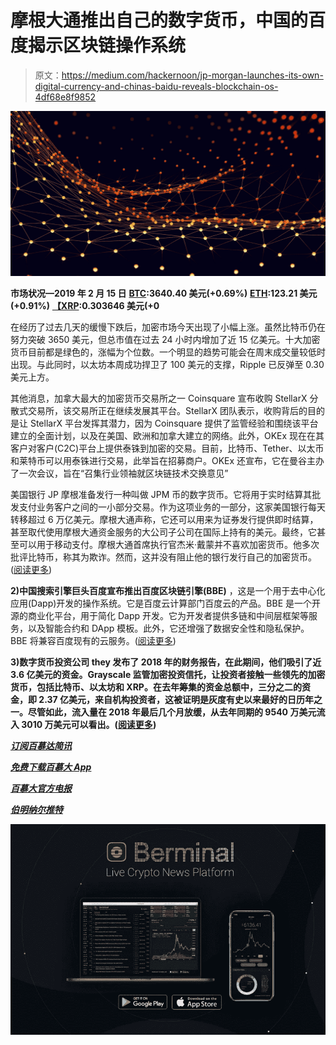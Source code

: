 # 摩根大通推出自己的数字货币，中国的百度揭示区块链操作系统

> 原文：<https://medium.com/hackernoon/jp-morgan-launches-its-own-digital-currency-and-chinas-baidu-reveals-blockchain-os-4df68e8f9852>

![](img/e75cca38edcf8c5c3cd0525bafeebb02.png)

**市场状况—2019 年 2 月 15 日** [**BTC**](https://berminal.com/coins/Bitcoin-BTC)**:3640.40 美元(+0.69%)** [**ETH**](https://berminal.com/coins/Ethereum-ETH)**:123.21 美元(+0.91%)** [**【XRP**](https://berminal.com/coins/XRP-XRP)**:0.303646 美元(+0**

在经历了过去几天的缓慢下跌后，加密市场今天出现了小幅上涨。虽然比特币仍在努力突破 3650 美元，但总市值在过去 24 小时内增加了近 15 亿美元。十大加密货币目前都是绿色的，涨幅为个位数。一个明显的趋势可能会在周末成交量较低时出现。与此同时，以太坊本周成功捍卫了 100 美元的支撑，Ripple 已反弹至 0.30 美元上方。

其他消息，加拿大最大的加密货币交易所之一 Coinsquare 宣布收购 StellarX 分散式交易所，该交易所正在继续发展其平台。StellarX 团队表示，收购背后的目的是让 StellarX 平台发挥其潜力，因为 Coinsquare 提供了监管经验和围绕该平台建立的全面计划，以及在美国、欧洲和加拿大建立的网络。此外，OKEx 现在在其客户对客户(C2C)平台上提供泰铢到加密的交易。目前，比特币、Tether、以太币和莱特币可以用泰铢进行交易，此举旨在招募商户。OKEx 还宣布，它在曼谷主办了一次会议，旨在“召集行业领袖就区块链技术交换意见”

美国银行 JP 摩根准备发行一种叫做 JPM 币的数字货币。它将用于实时结算其批发支付业务客户之间的一小部分交易。作为这项业务的一部分，这家美国银行每天转移超过 6 万亿美元。摩根大通声称，它还可以用来为证券发行提供即时结算，甚至取代使用摩根大通资金服务的大公司子公司在国际上持有的美元。最终，它甚至可以用于移动支付。摩根大通首席执行官杰米·戴蒙并不喜欢加密货币。他多次批评比特币，称其为欺诈。然而，这并没有阻止他的银行发行自己的加密货币。([阅读更多](https://berminal.com/news/176267/JP-Morgan-To-Conduct-Real-World-Trials-Of-Its-Digital-Currency))

**2)中国搜索引擎巨头百度宣布推出百度区块链引擎(BBE)** ，这是一个用于去中心化应用(Dapp)开发的操作系统。它是百度云计算部门百度云的产品。BBE 是一个开源的商业化平台，用于简化 Dapp 开发。它为开发者提供多链和中间层框架等服务，以及智能合约和 DApp 模板。此外，它还增强了数据安全性和隐私保护。BBE 将兼容百度现有的云服务。([阅读更多](https://berminal.com/news/176255/Chinas-Baidu-Launches-Blockchain-OS-For-Dapps))

**3)数字货币投资公司 they 发布了 2018 年的财务报告，在此期间，他们吸引了近 3.6 亿美元的资金。Grayscale 监管加密投资信托，让投资者接触一些领先的加密货币，包括比特币、以太坊和 XRP。在去年筹集的资金总额中，三分之二的资金，即 2.37 亿美元，来自机构投资者，这被证明是灰度有史以来最好的日历年之一。尽管如此，流入量在 2018 年最后几个月放缓，从去年同期的 9540 万美元流入 3010 万美元可以看出。([阅读更多](https://berminal.com/news/176453/Digital-Currency-Investment-Firm-Grayscale-Raises-Nearly-360-Million-in-2018))**

[***订阅百慕达简讯***](https://visitor.r20.constantcontact.com/d.jsp?llr=myyhdl6ab&p=oi&m=1131022639884&sit=9ar6aztmb&f=776989ec-8460-43a4-b86a-bcf8f2f1bca7)

[***免费下载百慕大 App***](https://berminal.app.link/medium-post)

[](http://Berminal.com)

*[***百慕大官方电报***](https://t.me/berminal)*

*[***伯明纳尔推特***](https://twitter.com/berminalapp)*

*![](img/7431214f64a5fdbfd57df70e2674c18d.png)*
